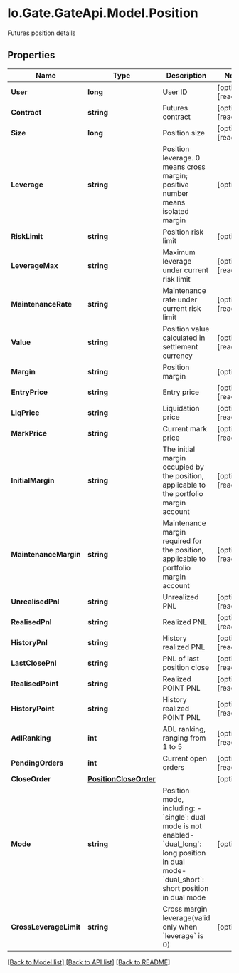 
# Io.Gate.GateApi.Model.Position

Futures position details

## Properties

Name | Type | Description | Notes
------------ | ------------- | ------------- | -------------
**User** | **long** | User ID | [optional] [readonly] 
**Contract** | **string** | Futures contract | [optional] [readonly] 
**Size** | **long** | Position size | [optional] [readonly] 
**Leverage** | **string** | Position leverage. 0 means cross margin; positive number means isolated margin | [optional] 
**RiskLimit** | **string** | Position risk limit | [optional] 
**LeverageMax** | **string** | Maximum leverage under current risk limit | [optional] [readonly] 
**MaintenanceRate** | **string** | Maintenance rate under current risk limit | [optional] [readonly] 
**Value** | **string** | Position value calculated in settlement currency | [optional] [readonly] 
**Margin** | **string** | Position margin | [optional] 
**EntryPrice** | **string** | Entry price | [optional] [readonly] 
**LiqPrice** | **string** | Liquidation price | [optional] [readonly] 
**MarkPrice** | **string** | Current mark price | [optional] [readonly] 
**InitialMargin** | **string** | The initial margin occupied by the position, applicable to the portfolio margin account | [optional] [readonly] 
**MaintenanceMargin** | **string** | Maintenance margin required for the position, applicable to portfolio margin account | [optional] [readonly] 
**UnrealisedPnl** | **string** | Unrealized PNL | [optional] [readonly] 
**RealisedPnl** | **string** | Realized PNL | [optional] [readonly] 
**HistoryPnl** | **string** | History realized PNL | [optional] [readonly] 
**LastClosePnl** | **string** | PNL of last position close | [optional] [readonly] 
**RealisedPoint** | **string** | Realized POINT PNL | [optional] [readonly] 
**HistoryPoint** | **string** | History realized POINT PNL | [optional] [readonly] 
**AdlRanking** | **int** | ADL ranking, ranging from 1 to 5 | [optional] [readonly] 
**PendingOrders** | **int** | Current open orders | [optional] [readonly] 
**CloseOrder** | [**PositionCloseOrder**](PositionCloseOrder.md) |  | [optional] 
**Mode** | **string** | Position mode, including:  - &#x60;single&#x60;: dual mode is not enabled- &#x60;dual_long&#x60;: long position in dual mode- &#x60;dual_short&#x60;: short position in dual mode | [optional] 
**CrossLeverageLimit** | **string** | Cross margin leverage(valid only when &#x60;leverage&#x60; is 0) | [optional] 

[[Back to Model list]](../README.md#documentation-for-models)
[[Back to API list]](../README.md#documentation-for-api-endpoints)
[[Back to README]](../README.md)

